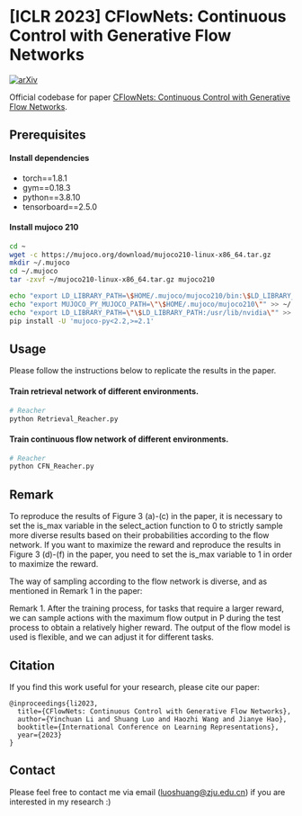 # [ICLR 2023] CFlowNets: Continuous Control with Generative Flow Networks

[![arXiv](https://img.shields.io/badge/arXiv-2303.02430-b31b1b.svg)](https://arxiv.org/abs/2303.02430)

Official codebase for paper [CFlowNets: Continuous Control with Generative Flow Networks](https://arxiv.org/abs/2303.02430).


## Prerequisites

#### Install dependencies

- torch==1.8.1
- gym==0.18.3
- python==3.8.10
- tensorboard==2.5.0

#### Install mujoco 210
```bash
cd ~
wget -c https://mujoco.org/download/mujoco210-linux-x86_64.tar.gz
mkdir ~/.mujoco
cd ~/.mujoco
tar -zxvf ~/mujoco210-linux-x86_64.tar.gz mujoco210

echo "export LD_LIBRARY_PATH=\$HOME/.mujoco/mujoco210/bin:\$LD_LIBRARY_PATH" >> ~/.profile
echo "export MUJOCO_PY_MUJOCO_PATH=\"\$HOME/.mujoco/mujoco210\"" >> ~/.profile
echo "export LD_LIBRARY_PATH=\"\$LD_LIBRARY_PATH:/usr/lib/nvidia\"" >> ~/.profile
pip install -U 'mujoco-py<2.2,>=2.1'
```


## Usage

Please follow the instructions below to replicate the results in the paper.

#### Train retrieval network of different environments.
```bash
# Reacher
python Retrieval_Reacher.py
```


#### Train continuous flow network of different environments.
```bash
# Reacher
python CFN_Reacher.py
```

## Remark
To reproduce the results of Figure 3 (a)-(c) in the paper, it is necessary to set the is_max variable in the select_action function to 0 to strictly sample more diverse results based on their probabilities according to the flow network. If you want to maximize the reward and reproduce the results in Figure 3 (d)-(f) in the paper, you need to set the is_max variable to 1 in order to maximize the reward.

The way of sampling according to the flow network is diverse, and as mentioned in Remark 1 in the paper:

Remark 1. After the training process, for tasks that require a larger reward, we can sample actions with the maximum flow output in P during the test process to obtain a relatively higher reward. The output of the flow model is used is flexible, and we can adjust it for different tasks.


## Citation

If you find this work useful for your research, please cite our paper:

```
@inproceedings{li2023,
  title={CFlowNets: Continuous Control with Generative Flow Networks},
  author={Yinchuan Li and Shuang Luo and Haozhi Wang and Jianye Hao},
  booktitle={International Conference on Learning Representations},
  year={2023}
}
```

## Contact

Please feel free to contact me via email (<luoshuang@zju.edu.cn>) if you are interested in my research :)

